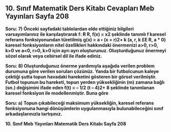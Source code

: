 ## 10. Sınıf Matematik Ders Kitabı Cevapları Meb Yayınları Sayfa 208

**Soru: 7) Önceki sayfadaki tablolardan elde ettiğiniz bilgileri varsayımlarınız ile karşılaştırarak f: R R, f(x) = x2 şeklinde tanımlı f karesel referans fonksiyonundan türetilmiş g(x) = a • (x + r)2+ k (a, r, k £E R, a \* 0) karesel fonksiyonların nitel özellikleri hakkındaki önermenizi a>0, r>0, k>0 ve a<0, r>0, k>0 için ayrı ayrı oluşturunuz. Oluşturduğunuz önermeyi sözel olarak veya cebirsel dil ile ifade ediniz.**

**Soru: 8) Oluşturduğunuz önerme yardımıyla aşağıda verilen problem durumuna göre verilen soruları çözünüz. Yanda bir futbolcunun kaleye çektiği şutta topun havadaki hareketini gösteren bir görsel verilmiştir. Futbol topunun bu hareketi, topun yerden yüksekliğinin (m) zamana bağlı (sn.) değişimini ifade eden f(t) = – 1/2 (t – 4)2+ 8 şeklinde tanımlanan karesel fonksiyon ile modellenmiştir. Buna göre**

**Soru: a) Topun çıkabileceği maksimum yüksekliğin, karesel referans fonksiyonuna hangi dönüşümlerin uygulanmasıyla bulunabileceğini sınıf arkadaşlarınızla tartışınız.**

**10. Sınıf Meb Yayınları Matematik Ders Kitabı Sayfa 208**